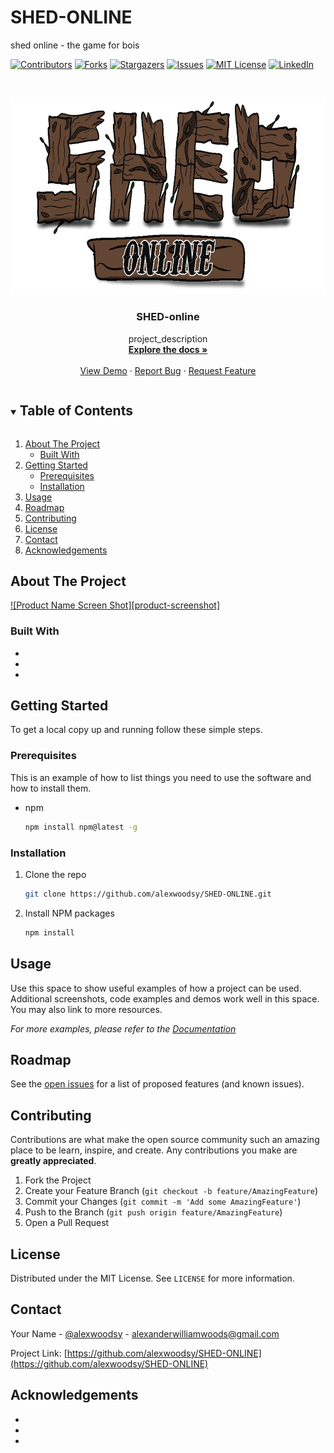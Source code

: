# SHED-ONLINE
shed online - the game for bois
<!--
*** Thanks for checking out the Best-README-Template. If you have a suggestion
*** that would make this better, please fork the repo and create a pull request
*** or simply open an issue with the tag "enhancement".
*** Thanks again! Now go create something AMAZING! :D
***
***
***
*** To avoid retyping too much info. Do a search and replace for the following:
*** alexwoodsy, SHED-ONLINE, @alexwoodsy, alexanderwilliamwoods@gmail.com, SHED-online, project_description
-->



<!-- PROJECT SHIELDS -->
<!--
*** I'm using markdown "reference style" links for readability.
*** Reference links are enclosed in brackets [ ] instead of parentheses ( ).
*** See the bottom of this document for the declaration of the reference variables
*** for contributors-url, forks-url, etc. This is an optional, concise syntax you may use.
*** https://www.markdownguide.org/basic-syntax/#reference-style-links
-->
[![Contributors][contributors-shield]][contributors-url]
[![Forks][forks-shield]][forks-url]
[![Stargazers][stars-shield]][stars-url]
[![Issues][issues-shield]][issues-url]
[![MIT License][license-shield]][license-url]
[![LinkedIn][linkedin-shield]][linkedin-url]



<!-- PROJECT LOGO -->
<br />
<p align="center">
  <a href="https://github.com/alexwoodsy/SHED-ONLINE">
    <img src="https://github.com/alexwoodsy/SHED-ONLINE/blob/main/src/images/Logo.png" alt="Logo" width="696.5" height="314.5">
  </a>

  <h3 align="center">SHED-online</h3>

  <p align="center">
    project_description
    <br />
    <a href="https://github.com/alexwoodsy/SHED-ONLINE"><strong>Explore the docs »</strong></a>
    <br />
    <br />
    <a href="https://github.com/alexwoodsy/SHED-ONLINE">View Demo</a>
    ·
    <a href="https://github.com/alexwoodsy/SHED-ONLINE/issues">Report Bug</a>
    ·
    <a href="https://github.com/alexwoodsy/SHED-ONLINE/issues">Request Feature</a>
  </p>
</p>



<!-- TABLE OF CONTENTS -->
<details open="open">
  <summary><h2 style="display: inline-block">Table of Contents</h2></summary>
  <ol>
    <li>
      <a href="#about-the-project">About The Project</a>
      <ul>
        <li><a href="#built-with">Built With</a></li>
      </ul>
    </li>
    <li>
      <a href="#getting-started">Getting Started</a>
      <ul>
        <li><a href="#prerequisites">Prerequisites</a></li>
        <li><a href="#installation">Installation</a></li>
      </ul>
    </li>
    <li><a href="#usage">Usage</a></li>
    <li><a href="#roadmap">Roadmap</a></li>
    <li><a href="#contributing">Contributing</a></li>
    <li><a href="#license">License</a></li>
    <li><a href="#contact">Contact</a></li>
    <li><a href="#acknowledgements">Acknowledgements</a></li>
  </ol>
</details>



<!-- ABOUT THE PROJECT -->
## About The Project

[![Product Name Screen Shot][product-screenshot]](https://example.com)


### Built With

* []()
* []()
* []()



<!-- GETTING STARTED -->
## Getting Started

To get a local copy up and running follow these simple steps.

### Prerequisites

This is an example of how to list things you need to use the software and how to install them.
* npm
  ```sh
  npm install npm@latest -g
  ```

### Installation

1. Clone the repo
   ```sh
   git clone https://github.com/alexwoodsy/SHED-ONLINE.git
   ```
2. Install NPM packages
   ```sh
   npm install
   ```



<!-- USAGE EXAMPLES -->
## Usage

Use this space to show useful examples of how a project can be used. Additional screenshots, code examples and demos work well in this space. You may also link to more resources.

_For more examples, please refer to the [Documentation](https://example.com)_



<!-- ROADMAP -->
## Roadmap

See the [open issues](https://github.com/alexwoodsy/SHED-ONLINE/issues) for a list of proposed features (and known issues).



<!-- CONTRIBUTING -->
## Contributing

Contributions are what make the open source community such an amazing place to be learn, inspire, and create. Any contributions you make are **greatly appreciated**.

1. Fork the Project
2. Create your Feature Branch (`git checkout -b feature/AmazingFeature`)
3. Commit your Changes (`git commit -m 'Add some AmazingFeature'`)
4. Push to the Branch (`git push origin feature/AmazingFeature`)
5. Open a Pull Request



<!-- LICENSE -->
## License

Distributed under the MIT License. See `LICENSE` for more information.



<!-- CONTACT -->
## Contact

Your Name - [@alexwoodsy](https://twitter.com/@alexwoodsy) - alexanderwilliamwoods@gmail.com

Project Link: [https://github.com/alexwoodsy/SHED-ONLINE](https://github.com/alexwoodsy/SHED-ONLINE)



<!-- ACKNOWLEDGEMENTS -->
## Acknowledgements

* []()
* []()
* []()





<!-- MARKDOWN LINKS & IMAGES -->
<!-- https://www.markdownguide.org/basic-syntax/#reference-style-links -->
[contributors-shield]: https://img.shields.io/github/contributors/alexwoodsy/SHED-online.svg?style=for-the-badge
[contributors-url]: https://github.com/alexwoodsy/SHED-online/graphs/contributors
[forks-shield]: https://img.shields.io/github/forks/alexwoodsy/SHED-online.svg?style=for-the-badge
[forks-url]: https://github.com/alexwoodsy/SHED-online/network/members
[stars-shield]: https://img.shields.io/github/stars/alexwoodsy/SHED-online.svg?style=for-the-badge
[stars-url]: https://github.com/alexwoodsy/SHED-online/stargazers
[issues-shield]: https://img.shields.io/github/issues/alexwoodsy/SHED-online.svg?style=for-the-badge
[issues-url]: https://github.com/alexwoodsy/SHED-online/issues
[license-shield]: https://img.shields.io/github/license/alexwoodsy/SHED-online.svg?style=for-the-badge
[license-url]: https://github.com/alexwoodsy/SHED-online/blob/master/LICENSE.txt
[linkedin-shield]: https://img.shields.io/badge/-LinkedIn-black.svg?style=for-the-badge&logo=linkedin&colorB=555
[linkedin-url]: https://linkedin.com/in/alex-woods-913a811a6
